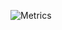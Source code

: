 ![Metrics](https://metrics.lecoq.io/amalshaji?template=classic&languages=1&gists=1&notable=1&posts=1&languages.ignored=Javascript%2C%20HTML%2C%20MATLAB%2C%20CSS%2C%20Shell%2C%20Makefile%2C%20Dockerfile%2C%20SCSS%2C%20Mako&languages.limit=8&languages.sections=most-used&languages.colors=github&languages.threshold=0%25&languages.indepth=false&languages.categories=markup%2C%20programming&languages.recent.categories=markup%2C%20programming&languages.recent.load=300&languages.recent.days=14&notable.repositories=false&posts.source=dev.to&posts.descriptions=false&posts.covers=false&posts.limit=3&posts.user=amal&config.timezone=Asia%2FCalcutta)
